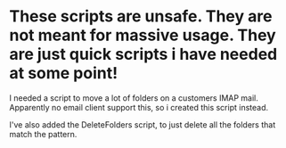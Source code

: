 # These scripts are unsafe. They are not meant for massive usage. They are just quick scripts i have needed at some point!

I needed a script to move a lot of folders on a customers IMAP mail. 
Apparently no email client support this, so i created this script instead.

I've also added the DeleteFolders script, to just delete all the folders that match the pattern.